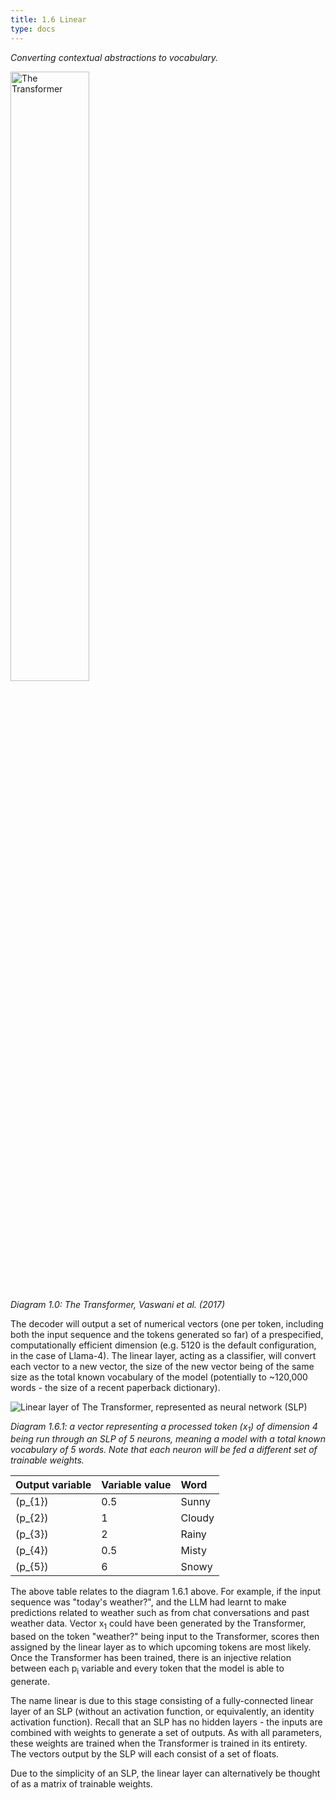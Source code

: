 ```yaml
---
title: 1.6 Linear
type: docs
---
```


*Converting contextual abstractions to vocabulary.*

<img src="/img/transformer-vaswani.png" alt="The Transformer" width="50%"/>

*Diagram 1.0: The Transformer, Vaswani et al. (2017)*

The decoder will output a set of numerical vectors (one per token, including both the input sequence and the tokens generated so far) of a prespecified, computationally efficient dimension (e.g. 5120 is the default configuration, in the case of Llama-4). The linear layer, acting as a classifier, will convert each vector to a new vector, the size of the new vector being of the same size as the total known vocabulary of the model (potentially to \~120,000 words \- the size of a recent paperback dictionary).


![Linear layer of The Transformer, represented as neural network (SLP)](/img/linear-SLP.svg)

*Diagram 1.6.1: a vector representing a processed token (x<sub>1</sub>) of dimension 4 being run through an SLP of 5 neurons, meaning a model with a total known vocabulary of 5 words. Note that each neuron will be fed a different set of trainable weights.*

| Output variable | Variable value | Word | 
| :---- | :---- | :---- |
| \(p_{1}\) | 0.5 | Sunny |
| \(p_{2}\) | 1 | Cloudy |
| \(p_{3}\) | 2 | Rainy |
| \(p_{4}\) | 0.5 | Misty |
| \(p_{5}\) | 6 | Snowy |

The above table relates to the diagram 1.6.1 above. For example, if the input sequence was "today's weather?", and the LLM had learnt to make predictions related to weather such as from chat conversations and past weather data. Vector x<sub>1</sub> could have been generated by the Transformer, based on the token "weather?" being input to the Transformer, scores then assigned by the linear layer as to which upcoming tokens are most likely. Once the Transformer has been trained, there is an injective relation between each p<sub>i</sub> variable and every token that the model is able to generate.


The name linear is due to this stage consisting of a fully-connected linear layer of an SLP (without an activation function, or equivalently, an identity activation function). Recall that an SLP has no hidden layers \- the inputs are combined with weights to generate a set of outputs. As with all parameters, these weights are trained when the Transformer is trained in its entirety. The vectors output by the SLP will each consist of a set of floats.

Due to the simplicity of an SLP, the linear layer can alternatively be thought of as a matrix of trainable weights.
